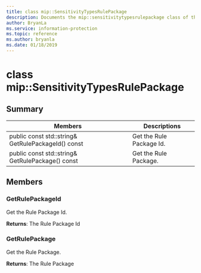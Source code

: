 ```yaml
---
title: class mip::SensitivityTypesRulePackage 
description: Documents the mip::sensitivitytypesrulepackage class of the Microsoft Information Protection (MIP) SDK.
author: BryanLa
ms.service: information-protection
ms.topic: reference
ms.author: bryanla
ms.date: 01/18/2019
---
```


# class mip::SensitivityTypesRulePackage 
  
## Summary
 Members                        | Descriptions                                
--------------------------------|---------------------------------------------
public const std::string& GetRulePackageId() const  |  Get the Rule Package Id.
public const std::string& GetRulePackage() const  |  Get the Rule Package.
  
## Members
  
### GetRulePackageId
Get the Rule Package Id.

  
**Returns**: The Rule Package Id
  
### GetRulePackage
Get the Rule Package.

  
**Returns**: The Rule Package